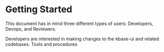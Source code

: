 # Getting Started

This document has in mind three different types of users: Developers, Devops, and Reviewers.

Developers are interested in making changes to the kbase-ui and related codebases. Tools and procedures 